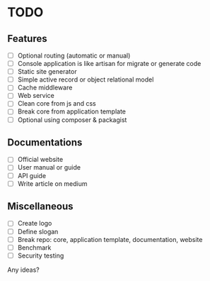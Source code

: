 # TODO

## Features
- [ ] Optional routing (automatic or manual)
- [ ] Console application is like artisan for migrate or generate code
- [ ] Static site generator
- [ ] Simple active record or object relational model
- [ ] Cache middleware
- [ ] Web service
- [ ] Clean core from js and css
- [ ] Break core from application template
- [ ] Optional using composer & packagist

## Documentations
- [ ] Official website
- [ ] User manual or guide
- [ ] API guide
- [ ] Write article on medium

## Miscellaneous
- [ ] Create logo
- [ ] Define slogan
- [ ] Break repo: core, application template, documentation, website
- [ ] Benchmark
- [ ] Security testing

Any ideas?
